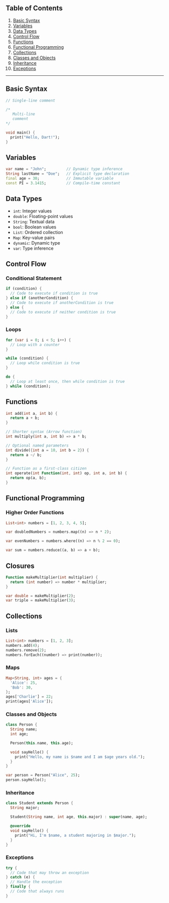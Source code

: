 ## Table of Contents

1. [Basic Syntax](#basic-syntax)
2. [Variables](#variables)
3. [Data Types](#data-types)
4. [Control Flow](#control-flow)
5. [Functions](#functions)
6. [Functional Programming](#functional-programming)
7. [Collections](#collections)
8. [Classes and Objects](#classes-and-objects)
9. [Inheritance](#inheritance)
10. [Exceptions](#exceptions)

---

## Basic Syntax

```dart
// Single-line comment

/*
   Multi-line
   comment
*/

void main() {
  print("Hello, Dart!");
}
```

## Variables
```dart
var name = "John";         // Dynamic type inference
String lastName = "Doe";   // Explicit type declaration
final age = 30;            // Immutable variable
const PI = 3.1415;         // Compile-time constant
```
## Data Types

- `int`: Integer values
- `double`: Floating-point values
- `String`: Textual data
- `bool`: Boolean values
- `List`: Ordered collection
- `Map`: Key-value pairs
- `dynamic`: Dynamic type
- `var`: Type inference

## Control Flow
### Conditional Statement
```dart
if (condition) {
  // Code to execute if condition is true
} else if (anotherCondition) {
  // Code to execute if anotherCondition is true
} else {
  // Code to execute if neither condition is true
}
```

### Loops
```dart
for (var i = 0; i < 5; i++) {
  // Loop with a counter
}

while (condition) {
  // Loop while condition is true
}

do {
  // Loop at least once, then while condition is true
} while (condition);

```

## Functions
```dart
int add(int a, int b) {
  return a + b;
}

// Shorter syntax (Arrow function)
int multiply(int a, int b) => a * b;

// Optional named parameters
int divide({int a = 10, int b = 2}) {
  return a ~/ b;
}

// Function as a first-class citizen
int operate(int Function(int, int) op, int a, int b) {
  return op(a, b);
}
```

## Functional Programming
### Higher Order Functions
```dart
List<int> numbers = [1, 2, 3, 4, 5];

var doubledNumbers = numbers.map((n) => n * 2);

var evenNumbers = numbers.where((n) => n % 2 == 0);

var sum = numbers.reduce((a, b) => a + b);
```

## Closures
```dart
Function makeMultiplier(int multiplier) {
  return (int number) => number * multiplier;
}

var double = makeMultiplier(2);
var triple = makeMultiplier(3);
```

## Collections
### Lists
```dart
List<int> numbers = [1, 2, 3];
numbers.add(4);
numbers.remove(2);
numbers.forEach((number) => print(number));
```
### Maps
```dart
Map<String, int> ages = {
  'Alice': 25,
  'Bob': 30,
};
ages['Charlie'] = 22;
print(ages['Alice']);
```
### Classes and Objects
```dart
class Person {
  String name;
  int age;

  Person(this.name, this.age);

  void sayHello() {
    print("Hello, my name is $name and I am $age years old.");
  }
}

var person = Person("Alice", 25);
person.sayHello();
```
### Inheritance
```dart
class Student extends Person {
  String major;

  Student(String name, int age, this.major) : super(name, age);

  @override
  void sayHello() {
    print("Hi, I'm $name, a student majoring in $major.");
  }
}
```
### Exceptions
```dart
try {
  // Code that may throw an exception
} catch (e) {
  // Handle the exception
} finally {
  // Code that always runs
}
```